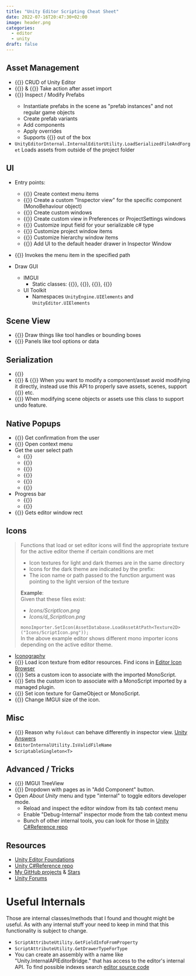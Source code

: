 ```yaml
---
title: "Unity Editor Scripting Cheat Sheet"
date: 2022-07-16T20:47:30+02:00
image: header.png
categories:
  - editor
  - unity
draft: false
---
```


## Asset Management
- {{<doc AssetDatabase>}} CRUD of Unity Editor
- {{<doc AssetPostprocessor>}} & {{<doc AssetModificationProcessor>}} Take action after asset import
- {{<doc PrefabUtility>}} Inspect / Modify Prefabs
    - Instantiate prefabs in the scene as "prefab instances" and not regular game objects
    - Create prefab variants
    - Add components
    - Apply overrides
    - Supports {{<doc Undo>}} out of the box
- `UnityEditorInternal.InternalEditorUtility.LoadSerializedFileAndForget` Loads assets from outside of the project folder

## UI

- Entry points:
  - {{<doc MenuItem>}} Create context menu items
  - {{<doc Editor>}} Create a custom "Inspector view" for the specific component (MonoBehaviour object)
  - {{<doc EditorWindow>}} Create custom windows
  - {{<doc SettingsProvider>}} Create custom view in Preferences or ProjectSettings windows
  - {{<doc PropertyDrawer>}} Customize input field for your serializable c# type
  - {{<doc EditorApplication-projectWindowItemOnGUI>}} Customize project window items
  - {{<doc EditorApplication-hierarchyWindowItemOnGUI>}} Customize hierarchy window items
  - {{<doc Editor-finishedDefaultHeaderGUI>}} Add UI to the default header drawer in Inspector Window

- {{<doc EditorApplication.ExecuteMenuItem>}} Invokes the menu item in the specified path

- Draw GUI
  - IMGUI
    - Static classes: {{<doc GUI>}}, {{<doc GUILayout>}}, {{<doc EditorGUI>}}, {{<doc EditorGUILayout>}}
  - UI Toolkit        
    - Namespaces `UnityEngine.UIElements` and `UnityEditor.UIElements`

## Scene View

- {{<doc Gizmos>}} Draw things like tool handles or bounding boxes
- {{<doc Overlays.Overlay>}} Panels like tool options or data

## Serialization

- {{<doc JsonUtility>}}
- {{<doc SerializedObject>}} & {{<doc SerializedProperty>}} When you want to modify a component/asset avoid modifying it directly, instead use this API to properly save assets, scenes, support {{<doc Undo>}} etc.
- {{<doc Undo>}} When modifying scene objects or assets use this class to support undo feature.

## Native Popups

- {{<doc EditorUtility.DisplayDialog>}} Get confirmation from the user
- {{<doc EditorUtility.DisplayPopupMenu>}} Open context menu
- Get the user select path
  - {{<doc EditorUtility.OpenFilePanel>}}
  - {{<doc EditorUtility.OpenFilePanelWithFilters>}}
  - {{<doc EditorUtility.OpenFolderPanel>}}
  - {{<doc EditorUtility.SaveFilePanel>}}
  - {{<doc EditorUtility.SaveFilePanelInProject>}}
  - {{<doc EditorUtility.SaveFolderPanel>}}
- Progress bar
  - {{<doc EditorUtility.DisplayProgressBar>}}
  - {{<doc EditorUtility.ClearProgressBar>}}
- {{<doc EditorGUIUtility.GetMainWindowPosition>}} Gets editor window rect

## Icons

> Functions that load or set editor icons will find the appropriate texture for the active editor theme if certain conditions are met  
> - Icon textures for light and dark themes are in the same directory
> - Icons for the dark theme are indicated by the prefix:
> - The icon name or path passed to the function argument was pointing to the light version of the texture
>   
> **Example**:  
> Given that these files exist:  
> - _Icons/ScriptIcon.png_
> - _Icons/d_ScriptIcon.png_
> 
> `monoImporter.SetIcon(AssetDatabase.LoadAssetAtPath<Texture2D>("Icons/ScriptIcon.png"));`  
> In the above example editor shows different mono importer icons depending on the active editor theme.

- [Iconography](https://www.foundations.unity.com/fundamentals/iconography)
- {{<doc EditorGUIUtility.IconContent>}} Load icon texture from editor resources. Find icons in [Editor Icon Browser](https://github.com/ErnSur/unity-editor-icons)
- {{<doc MonoImporter.SetIcon>}} Sets a custom icon to associate with the imported MonoScript.
- {{<doc PluginImporter.SetIcon>}} Sets the custom icon to associate with a MonoScript imported by a managed plugin.
- {{<doc EditorGUIUtility.SetIconForObject>}} Set icon texture for GameObject or MonoScript.
- {{<doc EditorGUIUtility.SetIconSize>}} Change IMGUI size of the icon.

## Misc
- {{<doc EditorGUIUtility.hierarchyMode>}} Reason why `Foldout` can behave differently in inspector view. [Unity Answers](https://answers.unity.com/questions/1320999/editorguifoldout-docs-wrong.html)
- `EditorInternalUtility.IsValidFileName`
- `ScriptableSingleton<T>`


## Advanced / Tricks

- {{<doc IMGUI.Controls.TreeView>}} IMGUI TreeView
- {{<doc IMGUI.Controls.AdvancedDropdown>}} Dropdown with pages as in "Add Component" button.
- Open _About Unity_ menu and type "internal" to toggle editors developer mode.
  - Reload and inspect the editor window from its tab context menu
  - Enable "Debug-Internal" inspector mode from the tab context menu
  - Bunch of other internal tools, you can look for those in [Unity C#Reference repo](https://github.com/Unity-Technologies/UnityCsReference)

## Resources

- [Unity Editor Foundations](https://www.foundations.unity.com/)
- [Unity C#Reference repo](https://github.com/Unity-Technologies/UnityCsReference)
- [My GitHub projects](https://github.com/ernsur "https://github.com/ernsur") & [Stars](https://github.com/ErnSur?tab=stars "https://github.com/ErnSur?tab=stars")
- [Unity Forums](https://forum.unity.com/forums/ui-toolkit.178/)

# Useful Internals

Those are internal classes/methods that I found and thought might be useful. As with any internal stuff your need to keep in mind that this functionality is subject to change.

- `ScriptAttributeUtility.GetFieldInfoFromProperty`
- `ScriptAttributeUtility.GetDrawerTypeForType`
- You can create an assembly with a name like "Unity.InternalAPIEditorBridge.<index>" that has access to the editor's internal API. To find possible indexes search [editor source code](https://github.com/Unity-Technologies/UnityCsReference/blob/master/Editor/Mono/AssemblyInfo/AssemblyInfo.cs)